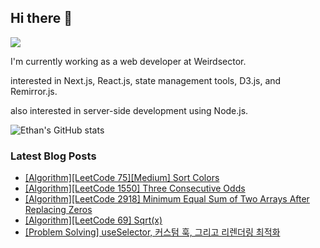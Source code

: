 ## Hi there 👋
<a href="https://steadyg.tistory.com/" target="_blank"><img src="https://img.shields.io/badge/BLOG-000000?style=flat&logo=tistory&logoColor=ffffff"/></a>

I'm currently working as a web developer at Weirdsector.

interested in Next.js, React.js, state management tools, D3.js, and Remirror.js.


also interested in server-side development using Node.js.

![Ethan's GitHub stats](https://github-readme-stats.vercel.app/api?username=ethandeveloper2&theme=dark&show_icons=true)
<!--
**ethandeveloper2/ethandeveloper2** is a ✨ _special_ ✨ repository because its `README.md` (this file) appears on your GitHub profile.

Here are some ideas to get you started:

- 🔭 I’m currently working on ...
- 🌱 I’m currently learning ...
- 👯 I’m looking to collaborate on ...
- 🤔 I’m looking for help with ...
- 💬 Ask me about ...
- 📫 How to reach me: ...
- 😄 Pronouns: ...
- ⚡ Fun fact: ...
-->
### Latest Blog Posts

- [[Algorithm][LeetCode 75][Medium] Sort Colors](https://steadyg.tistory.com/91)
- [[Algorithm][LeetCode 1550] Three Consecutive Odds](https://steadyg.tistory.com/90)
- [[Algorithm][LeetCode 2918] Minimum Equal Sum of Two Arrays After Replacing Zeros](https://steadyg.tistory.com/89)
- [[Algorithm][LeetCode 69] Sqrt(x)](https://steadyg.tistory.com/88)
- [[Problem Solving] useSelector, 커스텀 훅, 그리고 리렌더링 최적화](https://steadyg.tistory.com/87)

